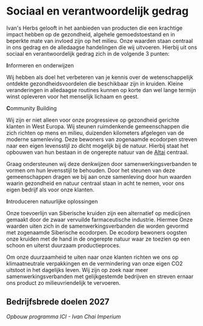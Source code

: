 # Sociaal en verantwoordelijk gedrag

Ivan's Herbs gelooft in het aanbieden van producten die een krachtige impact hebben op de gezondheid, algehele gemoedstoestand en in beperkte mate van invloed zijn op het milieu. Onze waarden staan centraal in ons gedrag en de alledaagse handelingen die wij uitvoeren. Hierbij uit ons sociaal en verantwoordelijk gedrag zich in de volgende 3 punten:

**I**nformeren en onderwijzen

Wij hebben als doel het verbeteren van je kennis over de wetenschappelijk ontdekte gezondheidsvoordelen die beschikbaar zijn in kruiden. Kleine veranderingen in alledaagse routines kunnen op korte dan wel lange termijn winst opleveren voor het menselijk lichaam en geest.

**C**ommunity Building 

Wij zijn er niet alleen voor onze progressieve op gezondheid gerichte klanten in West Europa. Wij steunen ruimdenkende gemeenschappen die zich richten op mens en milieu, duizenden kilometers afgelegen van de moderne samenleving. Deze bewoners van zogenaamde ecodorpen streven naar een eigen levensstijl zo dicht mogelijk bij de natuur. Hierbij staat het opbouwen van hun bestaan in de ongerepte natuur van de [Altai](https://www.google.com/search?q=Altai&source=lnms&tbm=isch&sa=X&ved=0ahUKEwjPo6uBtsblAhUGKlAKHXGYDW0Q_AUIEigB&biw=1366&bih=657) centraal. 

Graag ondersteunen wij deze denkwijzen door samenwerkingsverbanden te vormen om hun levensstijl te behouden. Door het steunen van deze gemeenschappen dragen we bij aan onze samenleving door hun waarden waarin gezondheid en natuur centraal staan in acht te nemen, voor ons eigen bedrijf als voor onze klanten. 

**I**ntroduceren natuurlijke oplossingen

Onze toevoerlijn van Siberische kruiden zijn een alternatief op medicijnen gemaakt door de zwaar vervuilde farmaceutische industrie. Hiermee  Onze waarden uiten zich in de samenwerkingsverbanden die worden gevormd met zogenaamde Siberische ecodorpen. De ecodorp bewoners oogsten onze kruiden met de hand in de ongerepte natuur waar ze toezien op een schoon en uiterst duurzaam productieproces. 

Om onze duurzaamheid te uiten naar onze klanten richten we ons op klimaatneutrale verpakkingen en de vermindering van onze eigen CO2 uitstoot in het dagelijks leven. Wij zijn op zoek naar meer samenwerkingsverbanden met gelijkgestemde bedrijven en streven ernaar ons product zo milieuvriendelijk te vervoeren. 


## Bedrijfsbrede doelen 2027

_Opbouw programma ICI - Ivan Chai Imperium_
